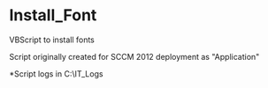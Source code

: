 # Install_Font
VBScript to install fonts

Script originally created for SCCM 2012 deployment as "Application"

*Script logs in C:\IT_Logs

